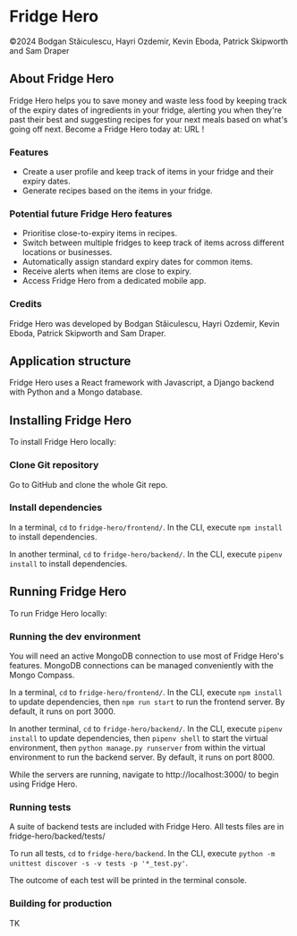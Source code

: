# Fridge Hero
©2024 Bodgan Stăiculescu, Hayri Ozdemir, Kevin Eboda, Patrick Skipworth and Sam Draper

## About Fridge Hero
Fridge Hero helps you to save money and waste less food by keeping track of the expiry dates of ingredients in your fridge, alerting you when they're past their best and suggesting recipes for your next meals based on what's going off next. Become a Fridge Hero today at: URL !

### Features
- Create a user profile and keep track of items in your fridge and their expiry dates.
- Generate recipes based on the items in your fridge.

### Potential future Fridge Hero features
- Prioritise close-to-expiry items in recipes.
- Switch between multiple fridges to keep track of items across different locations or businesses.
- Automatically assign standard expiry dates for common items.
- Receive alerts when items are close to expiry.
- Access Fridge Hero from a dedicated mobile app.

### Credits
Fridge Hero was developed by Bodgan Stăiculescu, Hayri Ozdemir, Kevin Eboda, Patrick Skipworth and Sam Draper.

## Application structure
Fridge Hero uses a React framework with Javascript, a Django backend with Python and a Mongo database.

## Installing Fridge Hero
To install Fridge Hero locally:
### Clone Git repository
Go to GitHub and clone the whole Git repo.

### Install dependencies
In a terminal, `cd` to `fridge-hero/frontend/`. In the CLI, execute `npm install` to install dependencies.

In another terminal, `cd` to `fridge-hero/backend/`. In the CLI, execute `pipenv install` to install dependencies.

## Running Fridge Hero
To run Fridge Hero locally:
### Running the dev environment
You will need an active MongoDB connection to use most of Fridge Hero's features. MongoDB connections can be managed conveniently with the Mongo Compass.

In a terminal, `cd` to `fridge-hero/frontend/`. In the CLI, execute `npm install` to update dependencies, then `npm run start` to run the frontend server. By default, it runs on port 3000.

In another terminal, `cd` to `fridge-hero/backend/`. In the CLI, execute `pipenv install` to update dependencies, then `pipenv shell` to start the virtual environment, then `python manage.py runserver` from within the virtual environment to run the backend server. By default, it runs on port 8000.

While the servers are running, navigate to http://localhost:3000/ to begin using Fridge Hero.

### Running tests
A suite of backend tests are included with Fridge Hero. All tests files are in fridge-hero/backed/tests/

To run all tests, `cd` to `fridge-hero/backend`. In the CLI, execute `python -m unittest discover -s -v tests -p '*_test.py'`.

The outcome of each test will be printed in the terminal console.

### Building for production
TK